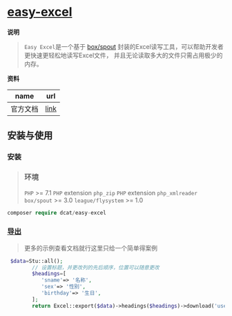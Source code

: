 # [easy-excel](https://github.com/jqhph/easy-excel)

**说明**

> `Easy Excel`是一个基于 [box/spout](https://github.com/box/spout) 封装的Excel读写工具，可以帮助开发者更快速更轻松地读写Excel文件， 并且无论读取多大的文件只需占用极少的内存。

**资料**

| name     | url                                                          |
| -------- | ------------------------------------------------------------ |
| 官方文档 | [link](https://jqhph.github.io/easy-excel/docs/master/export.html) |

##  安装与使用

### **安装**

> ### 环境
>
> `PHP` >= 7.1
> `PHP` extension `php_zip`
> `PHP` extension `php_xmlreader`
> `box/spout` >= 3.0
> `league/flysystem` >= 1.0

```php
composer require dcat/easy-excel
```

### [导出](https://jqhph.github.io/easy-excel/docs/master/export.html)

> 更多的示例查看文档就行这里只给一个简单得案例

```php
 $data=Stu::all();
        // 设置标题，并更改列的先后顺序，位置可以随意更改
        $headings=[
           'sname'=> '名称',
           'sex'=> '性别',
           'birthday'=> '生日',
        ];
        return Excel::export($data)->headings($headings)->download('users.xlsx');
```

